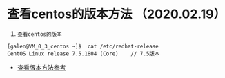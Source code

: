 # 查看centos的版本方法 （2020.02.19）

1. `查看centos的版本`
```
[galen@VM_0_3_centos ~]$  cat /etc/redhat-release
CentOS Linux release 7.5.1804 (Core)    // 7.5版本
```

* [查看版本方法参考](http://www.t086.com/article/5087)